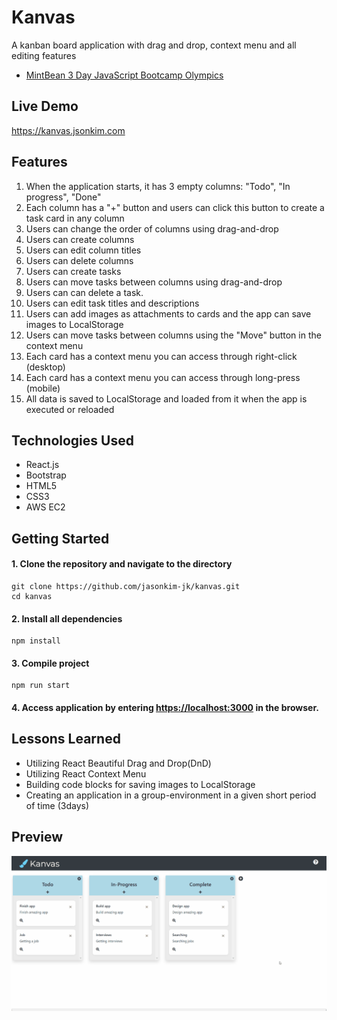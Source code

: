 # Kanvas
A kanban board application with drag and drop, context menu and all editing features
* [MintBean 3 Day JavaScript Bootcamp Olympics](https://sites.google.com/mintbean.io/javascriptbootcampolympics/home)

## Live Demo
https://kanvas.jsonkim.com

## Features
1. When the application starts, it has 3 empty columns: "Todo", "In progress", "Done"
2. Each column has a "+" button and users can click this button to create a task card in any column
3. Users can change the order of columns using drag-and-drop
4. Users can create columns
5. Users can edit column titles
6. Users can delete columns
7. Users can create tasks
8. Users can move tasks between columns using drag-and-drop
9. Users can can delete a task.
10. Users can edit task titles and descriptions
11. Users can add images as attachments to cards and the app can save images to LocalStorage
12. Users can move tasks between columns using the "Move" button in the context menu
13. Each card has a context menu you can access through right-click (desktop)
14. Each card has a context menu you can access through long-press (mobile)
15. All data is saved to LocalStorage and loaded from it when the app is executed or reloaded

## Technologies Used
* React.js
* Bootstrap
* HTML5
* CSS3
* AWS EC2

## Getting Started
#### 1. Clone the repository and navigate to the directory
```shell
git clone https://github.com/jasonkim-jk/kanvas.git
cd kanvas
```

#### 2. Install all dependencies
```shell
npm install
```

#### 3. Compile project
```shell
npm run start
```

#### 4. Access application by entering [https://localhost:3000](https://localhost:3000) in the browser.

## Lessons Learned
* Utilizing React Beautiful Drag and Drop(DnD)
* Utilizing React Context Menu
* Building code blocks for saving images to LocalStorage
* Creating an application in a group-environment in a given short period of time (3days)

## Preview

<img src="src/images/demosmaller.gif">
